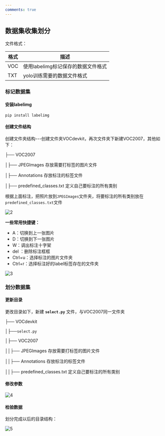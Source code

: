 ```yaml
---
comments: true
---
```


## 数据集收集划分

文件格式：

| 格式 | 描述                               |
| ---- | ---------------------------------- |
| VOC  | 使用labelimg标记保存的数据文件格式 |
| TXT  | yolo训练需要的数据文件格式         |

### 标记数据集

#### 安装labelimg

```shell
pip install labelimg
```

#### 创建文件结构

创建文件夹结构---创建文件夹VOCdevkit，再次文件夹下新建VOC2007，其他如下：

├── VOC2007

│├── JPEGImages  存放需要打标签的图片文件

│├── Annotations  存放标注的标签文件

│├── predefined_classes.txt  定义自己要标注的所有类别

根据上面标注，把照片放到`JPEGImages`文件夹，将要标注的所有类别放在`predefined_classes.txt`文件

![2](https://tonmoon.obs.cn-east-3.myhuaweicloud.com/img/tonmoon/2.PNG)

**一些常用快捷键：**

- A：切换到上一张图片
- D：切换到下一张图片
- W：调出标注十字架
- del ：删除标注框框
- Ctrl+u：选择标注的图片文件夹
- Ctrl+r：选择标注好的label标签存在的文件夹

![3](https://tonmoon.obs.cn-east-3.myhuaweicloud.com/img/tonmoon/3.png)

### 划分数据集

#### 更新目录

更改目录如下，新建 **`select.py`** 文件，与VOC2007同一文件夹

├── VOCdevkit

│├──`select.py`

│├── VOC2007

││├── JPEGImages  存放需要打标签的图片文件

││├── Annotations  存放标注的标签文件

││├── predefined_classes.txt  定义自己要标注的所有类别

#### 修改参数

![4](https://tonmoon.obs.cn-east-3.myhuaweicloud.com/img/tonmoon/4.png)

#### 检验数据

划分完成以后的目录结构：

![5](https://tonmoon.obs.cn-east-3.myhuaweicloud.com/img/tonmoon/5.png)